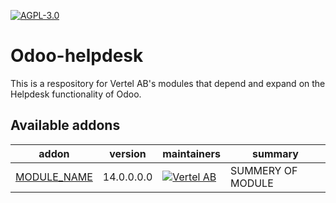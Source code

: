 [![AGPL-3.0](https://img.shields.io/badge/licence-AGPL--3-blue.svg)](https://www.gnu.org/licenses/agpl-3.0.en.html)

Odoo-helpdesk
================================================

This is a respository for Vertel AB's modules that depend and expand on the Helpdesk functionality of Odoo.

Available addons
----------------
addon | version | maintainers | summary
--- | --- | --- | ---
[MODULE_NAME](MODULE_NAME/) | 14.0.0.0.0 | [![Vertel AB](https://vertel.se/web/image/30659-8d658de2/Vertelsvg_Vit.png?px=150)](https://vertel.se/) | SUMMERY OF MODULE
